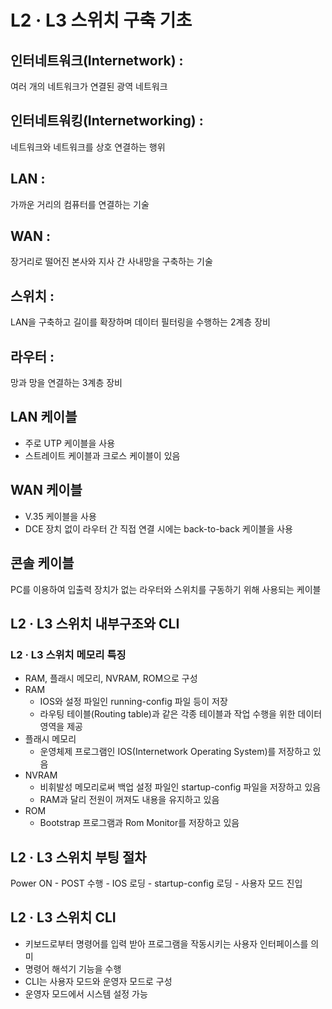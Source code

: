 # L2 · L3 스위치 구축 기초
## 인터네트워크(Internetwork) : 
여러 개의 네트워크가 연결된 광역 네트워크

## 인터네트워킹(Internetworking) : 
네트워크와 네트워크를 상호 연결하는 행위

## LAN :
가까운 거리의 컴퓨터를 연결하는 기술

## WAN :
장거리로 떨어진 본사와 지사 간 사내망을 구축하는 기술

## 스위치 : 
LAN을 구축하고 길이를 확장하며 데이터 필터링을 수행하는 2계층 장비

## 라우터 : 
망과 망을 연결하는 3계층 장비

## LAN 케이블
- 주로 UTP 케이블을 사용
- 스트레이트 케이블과 크로스 케이블이 있음

## WAN 케이블
- V.35 케이블을 사용
- DCE 장치 없이 라우터 간 직접 연결 시에는 back-to-back 케이블을 사용

## 콘솔 케이블
PC를 이용하여 입출력 장치가 없는 라우터와 스위치를 구동하기 위해 사용되는 케이블

## L2 · L3 스위치 내부구조와 CLI

### L2 · L3 스위치 메모리 특징
- RAM, 플래시 메모리, NVRAM, ROM으로 구성
- RAM
  - IOS와 설정 파일인 running-config 파일 등이 저장
  - 라우팅 테이블(Routing table)과 같은 각종 테이블과 작업 수행을 위한 데이터 영역을 제공
- 플래시 메모리
  - 운영체제 프로그램인 IOS(Internetwork Operating System)를 저장하고 있음
- NVRAM
  - 비휘발성 메모리로써 백업 설정 파일인 startup-config 파일을 저장하고 있음
  - RAM과 달리 전원이 꺼져도 내용을 유지하고 있음
- ROM
  - Bootstrap 프로그램과 Rom Monitor를 저장하고 있음

## L2 · L3 스위치 부팅 절차
Power ON - POST 수행 - IOS 로딩 - startup-config 로딩 - 사용자 모드 진입

## L2 · L3 스위치 CLI
- 키보드로부터 명령어를 입력 받아 프로그램을 작동시키는 사용자 인터페이스를 의미
- 명령어 해석기 기능을 수행
- CLI는 사용자 모드와 운영자 모드로 구성
- 운영자 모드에서 시스템 설정 가능